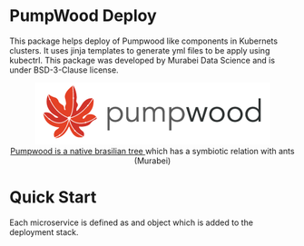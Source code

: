 # PumpWood Deploy
This package helps deploy of Pumpwood like components in Kubernets clusters.
It uses jinja templates to generate yml files to be apply using kubectrl.
This package was developed by Murabei Data Science and is under BSD-3-Clause
license.

<p align="center" width="60%">
  <img src="static_doc/sitelogo-horizontal.png" /> <br>

  <a href="https://en.wikipedia.org/wiki/Cecropia">
    Pumpwood is a native brasilian tree
  </a> which has a symbiotic relation with ants (Murabei)
</p>

# Quick Start
Each microservice is defined as and object which is added to the deployment
stack.
